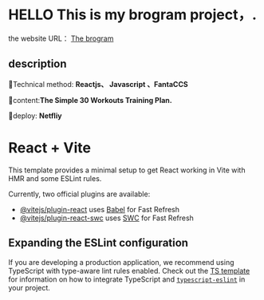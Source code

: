 <div>
<h1>HELLO This is my brogram project，. </h1>
<p>the website URL：
<a href='https://alexisbrogram-plan.netlify.app'/>The brogram</a>
</p>
</div>

<div>
<h2>description</h2>
<p>🌟Technical method: <b>Reactjs、 Javascript 、FantaCCS</b></p>
<p>🌟content:<strong>The Simple 30 Workouts Training Plan.</strong></p>
<p>🌟deploy: <b>Netfliy</b></p>
</div>


# React + Vite

This template provides a minimal setup to get React working in Vite with HMR and some ESLint rules.

Currently, two official plugins are available:

- [@vitejs/plugin-react](https://github.com/vitejs/vite-plugin-react/blob/main/packages/plugin-react) uses [Babel](https://babeljs.io/) for Fast Refresh
- [@vitejs/plugin-react-swc](https://github.com/vitejs/vite-plugin-react/blob/main/packages/plugin-react-swc) uses [SWC](https://swc.rs/) for Fast Refresh

## Expanding the ESLint configuration

If you are developing a production application, we recommend using TypeScript with type-aware lint rules enabled. Check out the [TS template](https://github.com/vitejs/vite/tree/main/packages/create-vite/template-react-ts) for information on how to integrate TypeScript and [`typescript-eslint`](https://typescript-eslint.io) in your project.
